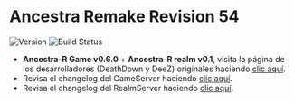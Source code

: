 # Ancestra Remake Revision 54

![Version](https://img.shields.io/badge/Version-Rev-54-blue.svg) ![Build Status](https://img.shields.io/badge/build-Release-blue.svg)

* <b>Ancestra-R Game v0.6.0</b> + <b>Ancestra-R realm v0.1</b>, visita la página de los desarrolladores (DeathDown y DeeZ) originales haciendo [clic aquí](https://sourceforge.net/projects/ancestrar/).
* Revisa el changelog del GameServer haciendo [clic aquí](https://github.com/RSPAWN/Ancestra-Remake-Revision-54/blob/master/Changelog%20-%20Game.txt).
* Revisa el changelog del RealmServer haciendo [clic aquí](https://github.com/RSPAWN/Ancestra-Remake-Revision-54/blob/master/Changelog%20-%20Realm.txt).
